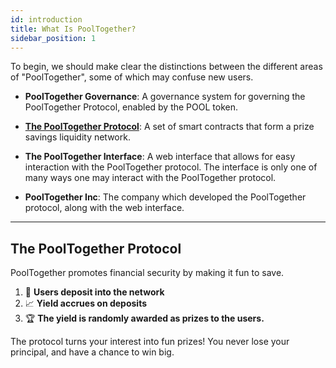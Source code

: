 ```yaml
---
id: introduction
title: What Is PoolTogether?
sidebar_position: 1
---
```


To begin, we should make clear the distinctions between the different areas of "PoolTogether", some of which may confuse new users.

- **PoolTogether Governance**: A governance system for governing the PoolTogether Protocol, enabled by the POOL token.

- [**The PoolTogether Protocol**](#the-pooltogether-protocol): A set of smart contracts that form a prize savings liquidity network.

- **The PoolTogether Interface**: A web interface that allows for easy interaction with the PoolTogether protocol. The interface is only one of many ways one may interact with the PoolTogether protocol.

- **PoolTogether Inc**: The company which developed the PoolTogether protocol, along with the web interface.

---

## The PoolTogether Protocol

PoolTogether promotes financial security by making it fun to save.

1. 🏦 **Users deposit into the network**
2. 📈 **Yield accrues on deposits**
3. 🏆 **The yield is randomly awarded as prizes to the users.**

The protocol turns your interest into fun prizes! You never lose your principal, and have a chance to win big.

